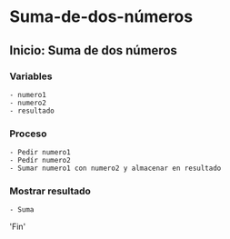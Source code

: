 # Suma-de-dos-números
## Inicio: Suma de dos números
### Variables
    - numero1
    - numero2
    - resultado
### Proceso
    - Pedir numero1
    - Pedír numero2
    - Sumar numero1 con numero2 y almacenar en resultado
### Mostrar resultado
    - Suma
'Fin'
